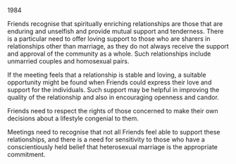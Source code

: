 1984

Friends recognise that spiritually enriching relationships are those that are enduring and unselfish and provide mutual support and tenderness. There is a particular need to offer loving support to those who are sharers in relationships other than marriage, as they do not always receive the support and approval of the community as a whole. Such relationships include unmarried couples and homosexual pairs.

If the meeting feels that a relationship is stable and loving, a suitable opportunity might be found when Friends could express their love and support for the individuals. Such support may be helpful in improving the quality of the relationship and also in encouraging openness and candor.

Friends need to respect the rights of those concerned to make their own decisions about a lifestyle congenial to them.

Meetings need to recognise that not all Friends feel able to support these relationships, and there is a need for sensitivity to those who have a conscientiously held belief that heterosexual marriage is the appropriate commitment.
